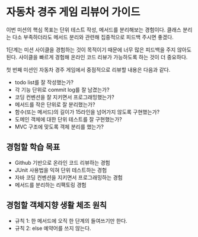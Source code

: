 # 자동차 경주 게임 리뷰어 가이드

이번 미션의 핵심 목표는 단위 테스트 작성, 메서드를 분리해보는 경험이다.
클래스 분리는 다소 부족하더라도 메서드 분리와 관련해 집중적으로 피드백 주시면 좋겠다.

1단계는 미션 사이클을 경험하는 것이 목적이기 때문에 너무 많은 피드백을 주지 않아도 된다.
사이클을 빠르게 경험해 온라인 코드 리뷰가 가능하도록 하는 것이 더 중요하다.

첫 번째 미션인 자동차 경주 게임에서 중점적으로 리뷰할 내용은 다음과 같다.

* todo list를 잘 작성했는가?
* 각 기능 단위로 commit log를 잘 남겼는가?
* 코딩 컨벤션을 잘 지키면서 프로그래밍했는가?
* 메서드를 작은 단위로 잘 분리했는가?
* 함수(또는 메서드)의 길이가 15라인을 넘어가지 않도록 구현했는가?
* 도메인 객체에 대한 단위 테스트를 잘 구현했는가?
* MVC 구조에 맞도록 객체 분리를 했는가?

## 경험할 학습 목표

* Github 기반으로 온라인 코드 리뷰하는 경험
* JUnit 사용법을 익혀 단위 테스트하는 경험
* 자바 코딩 컨벤션을 지키면서 프로그래밍하는 경험
* 메서드를 분리하는 리팩토링 경험

## 경험할 객체지향 생활 체조 원칙

* 규칙 1: 한 메서드에 오직 한 단계의 들여쓰기만 한다.
* 규칙 2: else 예약어를 쓰지 않는다.


